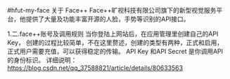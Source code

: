 #hfut-my-face
关于 Face++
Face++旷视科技有限公司旗下的新型视觉服务平台，他提供了大量及功能丰富开源的人脸，手势等识别的API接口。

1.二.face++账号及调用规则
当你登陆上网站后，在应用管理里创建自己的API Key，
创建的过程比较简单，不在这里赘述，创建的类型有两种，正式和启用，正式用户需要充值，可以获得稳定的传输。
API Key 和API Secret 是你调用API的身份标识。
详细说明：https://blog.csdn.net/qq_37588821/article/details/80633563

